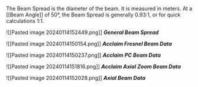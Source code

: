 The Beam Spread is the diameter of the beam. It is measured in meters. At a [[Beam Angle]] of 50°, the Beam Spread is generally 0.93:1, or for quick calculations 1:1. 

![[Pasted image 20240114152449.png]]
***General Beam Spread***

![[Pasted image 20240114150154.png]]
***Acclaim Fresnel Beam Data***

![[Pasted image 20240114150237.png]]
***Acclaim PC Beam Data***

![[Pasted image 20240114151816.png]]
***Acclaim Axial Zoom Beam Data***

![[Pasted image 20240114152028.png]]
***Axial Beam Data***